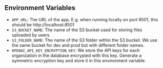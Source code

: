 ## Environment Variables

- `APP_URL`: The URL of the app. E.g. when running locally on port 8501, this should be http://localhost:8501
- `S3_BUCKET_NAME`: The name of the S3 bucket used for storing files uploaded by users.
- `S3_FOLDER_NAME`: The name of the S3 folder within the S3 bucket. We use the same bucket for dev and prod but with different folder names.
- `OPENAI_API_KEY_ENCRYPTION_KEY`: We store the API keys for each organization in the database encrypted with this key. Generate a symmetric encryption key and store it in this environment variable.